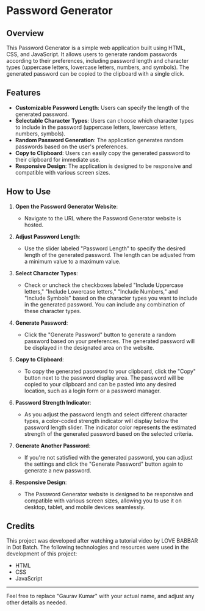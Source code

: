 # Password Generator

## Overview

This Password Generator is a simple web application built using HTML, CSS, and JavaScript. It allows users to generate random passwords according to their preferences, including password length and character types (uppercase letters, lowercase letters, numbers, and symbols). The generated password can be copied to the clipboard with a single click.

## Features

- **Customizable Password Length**: Users can specify the length of the generated password.
- **Selectable Character Types**: Users can choose which character types to include in the password (uppercase letters, lowercase letters, numbers, symbols).
- **Random Password Generation**: The application generates random passwords based on the user's preferences.
- **Copy to Clipboard**: Users can easily copy the generated password to their clipboard for immediate use.
- **Responsive Design**: The application is designed to be responsive and compatible with various screen sizes.

## How to Use

1. **Open the Password Generator Website**:

   - Navigate to the URL where the Password Generator website is hosted.

2. **Adjust Password Length**:

   - Use the slider labeled "Password Length" to specify the desired length of the generated password. The length can be adjusted from a minimum value to a maximum value.

3. **Select Character Types**:

   - Check or uncheck the checkboxes labeled "Include Uppercase letters," "Include Lowercase letters," "Include Numbers," and "Include Symbols" based on the character types you want to include in the generated password. You can include any combination of these character types.

4. **Generate Password**:

   - Click the "Generate Password" button to generate a random password based on your preferences. The generated password will be displayed in the designated area on the website.

5. **Copy to Clipboard**:

   - To copy the generated password to your clipboard, click the "Copy" button next to the password display area. The password will be copied to your clipboard and can be pasted into any desired location, such as a login form or a password manager.

6. **Password Strength Indicator**:

   - As you adjust the password length and select different character types, a color-coded strength indicator will display below the password length slider. The indicator color represents the estimated strength of the generated password based on the selected criteria.

7. **Generate Another Password**:

   - If you're not satisfied with the generated password, you can adjust the settings and click the "Generate Password" button again to generate a new password.

8. **Responsive Design**:
   - The Password Generator website is designed to be responsive and compatible with various screen sizes, allowing you to use it on desktop, tablet, and mobile devices seamlessly.

## Credits

This project was developed after watching a tutorial video by LOVE BABBAR in Dot Batch. The following technologies and resources were used in the development of this project:

- HTML
- CSS
- JavaScript

---

Feel free to replace "Gaurav Kumar" with your actual name, and adjust any other details as needed.
